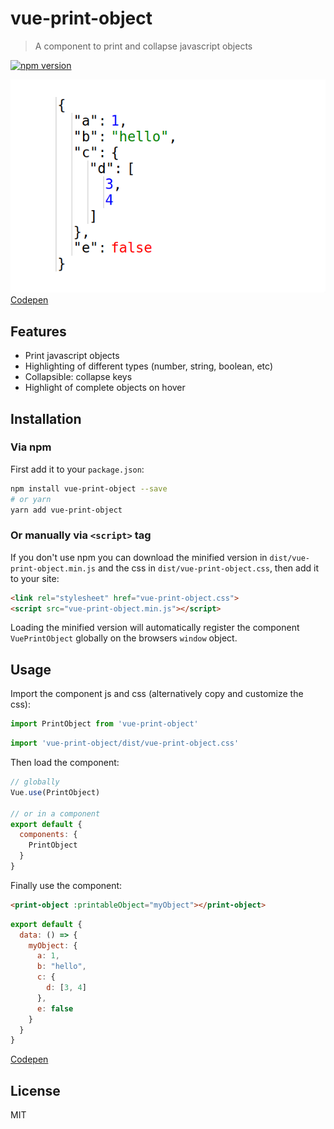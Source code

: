 # vue-print-object

> A component to print and collapse javascript objects

[![npm version](https://badge.fury.io/js/vue-print-object.svg)](https://badge.fury.io/js/vue-print-object)

![Screenshot](screenshot.png)
[Codepen](https://codepen.io/cars10/pen/yjWdQv)


## Features

* Print javascript objects
* Highlighting of different types (number, string, boolean, etc)
* Collapsible: collapse keys
* Highlight of complete objects on hover


## Installation

### Via npm

First add it to your `package.json`:

```bash
npm install vue-print-object --save
# or yarn
yarn add vue-print-object
```


### Or manually via `<script>` tag

If you don't use npm you can download the minified version in `dist/vue-print-object.min.js` and the css in `dist/vue-print-object.css`, then add it to your site:

```html
<link rel="stylesheet" href="vue-print-object.css">
<script src="vue-print-object.min.js"></script>
```

Loading the minified version will automatically register the component `VuePrintObject` globally on the browsers `window` object.

## Usage

Import the component js and css (alternatively copy and customize the css):

```javascript
import PrintObject from 'vue-print-object'
```

```javascript
import 'vue-print-object/dist/vue-print-object.css'
```

Then load the component:

```javascript
// globally
Vue.use(PrintObject)

// or in a component
export default {
  components: {
    PrintObject
  }
}
```

Finally use the component:

```html
<print-object :printableObject="myObject"></print-object>
```

```javascript
export default {
  data: () => {
    myObject: {
      a: 1,
      b: "hello",
      c: {
        d: [3, 4]
      },
      e: false
    }
  }
}
```
[Codepen](https://codepen.io/cars10/pen/yjWdQv)

## License

MIT